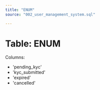 ```yaml
---
title: "ENUM"
source: "002_user_management_system.sql"

---
```


# Table: ENUM

Columns:

- 'pending_kyc'
- 'kyc_submitted'
- 'expired'
- 'cancelled'

